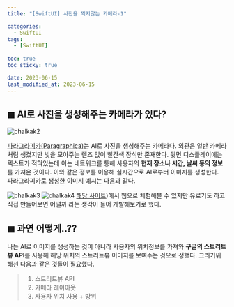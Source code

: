 ```yaml
---
title: "[SwiftUI] 사진을 찍지않는 카메라-1"

categories:
  - SwiftUI
tags:
  - [SwiftUI]
  
toc: true
toc_sticky: true

date: 2023-06-15
last_modified_at: 2023-06-15
---
```


## ◼︎ AI로 사진을 생성해주는 카메라가 있다?<br>
![chalkak2](https://github.com/j1nt0/j1nt0.github.io/assets/124751277/11d1db89-3910-4fe3-ae13-1670a6cbc1e4)

[파라그라피카(Paragraphica)](https://bjoernkarmann.dk/project/paragraphica)는 AI로 사진을 생성해주는 카메라다. 외관은 일반 카메라처럼 생겼지만 빛을 모아주는 렌즈 없이 빨간색 장식만 존재한다. 뒷면 디스플레이에는 텍스트가 적혀있는데 이는 네트워크를 통해 사용자의 **현재 장소나 시간, 날씨 등의 정보**를 가져온 것이다. 이와 같은 정보를 이용해 실시간으로 AI로부터 이미지를 생성한다.<br>파라그라피카로 생성한 이미지 예시는 다음과 같다.

![chalkak3](https://github.com/j1nt0/j1nt0.github.io/assets/124751277/943c6c2d-69de-40e2-9c4d-4f7bd2a8d1f5)
![chalkak4](https://github.com/j1nt0/j1nt0.github.io/assets/124751277/1733a075-eb93-4703-8676-0734a49f3e46)
[해당 사이트](https://camera.sandbox.noodl.app/))에서 웹으로 체험해볼 수 있지만 유료기도 하고 직접 만들어보면 어떨까 라는 생각이 들어 개발해보기로 했다.

## ◼︎ 과연 어떻게..??
나는 AI로 이미지를 생성하는 것이 아니라 사용자의 위치정보를 가져와 **구글의 스트리트뷰 API**를 사용해 해당 위치의 스트리트뷰 이미지를 보여주는 것으로 정했다. 그러기위해선 다음과 같은 것들이 필요했다.
> 1. 스트리트뷰 API
> 2. 카메라 레이아웃
> 3. 사용자 위치 사용 + 방위

